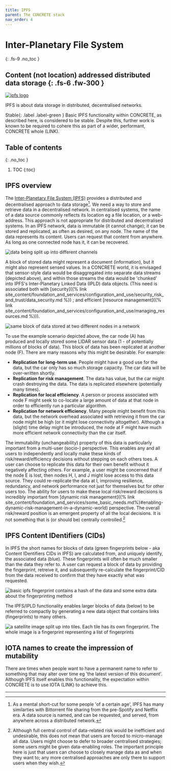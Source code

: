 ```yaml
---
title: IPFS
parent: The CONCRETE stack
nav_order: 4
---
```

# Inter-Planetary File System 
{: .fs-9 .no_toc }


Content (not location) addressed distributed data storage
{: .fs-6 .fw-300 }
----
[![ipfs logo](../../../../images/current/ipfs.png)](https://ipfs.tech/)

IPFS is about data storage in distributed, decentralised networks.  

<span>Stable</span>{: .label .label-green } Basic IPFS functionality within CONCRETE, as described here, is considered to be stable. Despite this, further work is known to be required to cohere this as part of a wider, performant, CONCRETE whole (LINK).

## Table of contents
{: .no_toc }

1. TOC
{:toc}

## IPFS overview

The [Inter-Planetary File System (IPFS)](https://ipfs.tech/) provides a distributed and decentralised approach to data storage[^bittorrent].  We need a way to store and retrieve data in a decentralised network.  In centralised systems, the name of a data source commonly reflects its location eg a file location, or a web-address. This approach is not appropriate for distributed and decentralised systems. In an IPFS network, data is immutable (it cannot change); it can be stored and replicated, as often as desired, on any node.  The name of the data represents its content.  Users can request that content from anywhere.  As long as one connected node has it, it can be recovered.

[^bittorrent]:
    As a mental short-cut for some people 'of a certain age', IPFS has many similarties with Bittorrent file sharing from the pre-Spotify and Netflix era.  A data source is named, and can be requested, and served, from anywhere across a distributed network. 

![data being split up into different channels](../../../../images/current/data_output_division.png)

A block of stored data might represent a document (information), but it might also represent sensed values.  In a CONCRETE world, it is envisaged that sensor-style data would be disaggregated into separate data streams (depicted above), and within those streams the data would be 'chunked' into IPFS's Inter-Planetary Linked Data (IPLD) data objects. (This need is associated both with [security]({% link site_content/foundation_and_services/configuration_and_use/security_risk_and_trust/data_security.md %}) ; and efficient [resource management]({% link site_content/foundation_and_services/configuration_and_use/managing_resources.md %})).

![same block of data stored at two different nodes in a network](../../../../images/current/lettered_nodes_with_data_and_car.png)

To use the example scenario depicted above, the car node (A) has produced and locally stored some LIDAR sensor data (1 - of potentially millions of blocks of data).  This block of data has been replicated at another node (F). There are many reasons why this might be desirable.  For example:

- **Replication for long-term use**.  People might have a good use for the data, but the car only has so much storage capacity.  The car data will be over-written shortly.
- **Replication for risk management**.  The data has value, but the car might crash destroying the data.  The data is replicated elsewhere (potentially many times).
- **Replication for local efficiency**.  A person or process associated with node F might seek to co-locate a large amount of data at that node in order to efficiently run a particular algorithm.
- **Replication for network efficiency**.  Many people might benefit from this data, but the network overhead associated with retrieving it from the car node might be high (or it might lose connectivity altogether).  Although a (slight) time delay might be introduced, the node at F might have much more efficient network connectivity than the car itself.  

The immutability (unchangeability) property of this data is particularly important from a multi-user (socio-) perspective.  This enables any and all users to independently and locally make these kinds of risk/reward/efficiency decisions without stepping on each others toes.  A user can choose to replicate this data for their own benefit without it negatively affecting others.  For example, a user might be concerned that if the node E is lost, then nodes H, I, and J might lose access to this data source.  They could re-replicate the data at I, improving resilience, redundancy, and network performance not just for themselves but for other users too.  The ability for users to make these local risk/reward decisions is incredibly important from [dynamic risk management]({% link site_content/foundation_and_services/some_basic_needs.md%}#enabling-dynamic-risk-management-in-a-dynamic-world) perspective.  The overall risk/reward position is an emergent property of all the local decisions.  It is not something that is (or should be) centrally controlled.[^teamwork]

[^teamwork]:
    Although full central control of data-related risk would be inefficient and undesirable, this does not mean that users are forced to micro-manage all data. Users might choose to defer to broader centralised strategies; some users might be given data-enabling roles.  The important principle here is just that users can choose to closely manage data as and when they want to; any more centralised approaches are only there to support users when they wish.

## IPFS Content IDentifiers (CIDs)

In IPFS the short names for blocks of data (green fingerprints below - aka Content IDentifiers CIDs in IPFS) are calculated from, and uniquely identify, the associated data (blue). These fingerprints will often be much smaller than the data they refer to.  A user can request a block of data by providing the fingerprint, retreive it, and subsequently re-calculate the fingerprint/CID from the data received to confirm that they have exactly what was requested.

![basic ipfs fingerprint contains a hash of the data and some extra data about the fingerprinting method](../../../../images/current/fingerprint_details.png)

The IPFS/IPLD functionality enables larger blocks of data (below) to be referred to compactly by generating a new data object that contains links (fingerprints) to many others.

![a satellite image split up into tiles.  Each tile has its own fingerprint.  The whole image is a fingerprint representing a list of fingerprints](../../../../images/current/sat_dag_basic.png)

## IOTA names to create the impression of mutability

There are times when people want to have a permanent name to refer to something that may alter over time eg 'the latest version of this document'. Although IPFS itself enables this functionality, the expectation within CONCRETE is to use IOTA (LINK) to achieve this.

----




